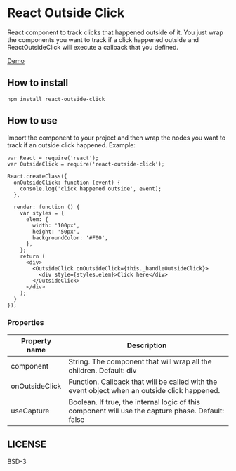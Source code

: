 # React Outside Click

React component to track clicks that happened outside of it. You just wrap the components you want to track if a click happened outside and ReactOutsideClick will execute a callback that you defined.

[Demo](http://felipethome.github.io/react-outside-click/)

## How to install

    npm install react-outside-click

## How to use

Import the component to your project and then wrap the nodes you want to track if an outside click happened. Example:

    var React = require('react');
    var OutsideClick = require('react-outside-click');

    React.createClass({
      onOutsideClick: function (event) {
        console.log('click happened outside', event);
      },

      render: function () {
        var styles = {
          elem: {
            width: '100px',
            height: '50px',
            backgroundColor: '#F00',
          },
        };
        return (
          <div>
            <OutsideClick onOutsideClick={this._handleOutsideClick}>
              <div style={styles.elem}>Click here</div>
            </OutsideClick>
          </div>
        );
      }
    });

### Properties

Property name | Description
------------- | -----------
component | String. The component that will wrap all the children. Default: div
onOutsideClick | Function. Callback that will be called with the event object when an outside click happened.
useCapture | Boolean. If true, the internal logic of this component will use the capture phase. Default: false

## LICENSE

BSD-3